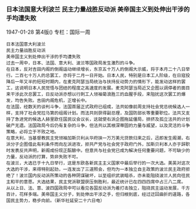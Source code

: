 ### 日本法国意大利波兰  民主力量战胜反动派  美帝国主义到处伸出干涉的手均遭失败

1947-01-28
第4版()
专栏：国际一周

    日本法国意大利波兰
    民主力量战胜反动派
    美帝国主义到处伸出干涉的手均遭失败
    过去一周中，日本、法国、意大利、波兰等国政局发生激烈的斗争。
    在日本，反对吉田内阁的倒阁运动继续增长，东京五十万人的倒阁大示威，将于本月二十八日举行。二百七十万人的总罢工，亦将于二月一日开始。日本人民，特别是日本工人阶级，在日寇投降后一年又半的短短时期内，在麦克阿瑟当局统治与扶持反动势力的情形下，能发动这样的罢工，这说明日本人民觉悟与团结的程度之高速度的发展。麦克阿瑟当局近又企图以调停者的面目来干涉此次总罢工，日反动派亦想以行刺工人领袖菊浪胜三的血腥手段，来阻扰这次罢工的爆发，均告失败。吉田内阁危机，正增长中。
    在法国，经数天的谈判斗争，法国首届正式政府已组成，法共如像前周支持社会党总统候选人一样，支持了社会党拉马第的组阁计划。而法共则获得副总理，及国防部长等重要职位。法共又支持了急进党的候选人赫里欧任国民议会议长，这就使右派企图拖延僵局，排挤及孤立法共的计划破产无遗。法国政局今后仍有复杂的斗争，但法共以其根深蒂固的力量与威望，以及灵活的斗争策略，必将立于不败之地。
    在意大利，当基督教民主党领袖加斯贝利从华府挟一万万美元贷款归来之后，迅即发生阁潮，右派分子企图借此有利条件而向左派进攻，拒共产党与社会党于政府门外，加斯贝利本人亦于辞职时发表反共声明，新阁成份现正酝酿中。但意共与社会党已成为解决任何重要问题，不可缺少的力量，反动派的打算，势非失败不可。
    在波兰，大选已于十九日举行，这是东欧各新民主主义国家中最后举行的一次大选。美英对这次大选的干涉，来得特别起劲，一连发出了三道照会，但均为一本独立自主政策的波兰民主政府拒绝了！波兰国内反动派所策动的各种阴谋破坏，以至组织武装暗杀，亦未能阻挠波兰人民向往民主和平的意愿。大选结果，民主党派联盟获压倒胜利，最近统计已在四四四席中占三八二席。
    从以上日、法、意、波四国政局中可以看见各国反动派为着打击独立，阻挠民主运动发展，千方百计，花样多端。美帝国主义分子，到处伸出干涉之手，但归根到底，经过迂回曲折的道路，各国民主势力，稳步向前。（新华社延安二十六日电）
